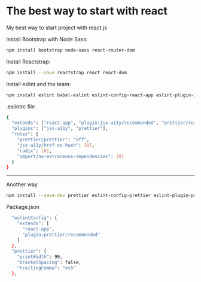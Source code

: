 
# The best way to start with react
My best way to start project with react.js

Install Bootstrap with Node Sass:
```sh
npm install bootstrap node-sass react-router-dom
```

Install Reactstrap:
```sh
npm install --save reactstrap react react-dom
```

Install eslint and the team:
```sh
npm install eslint babel-eslint eslint-config-react-app eslint-plugin-import eslint-plugin-jsx-a11y eslint-plugin-prettier eslint-plugin-react prettier --save-dev
```

.eslintrc file
```sh
{
  "extends": ["react-app", "plugin:jsx-a11y/recommended", "prettier/react"],
  "plugins": ["jsx-a11y", "prettier"],
  "rules": {
    "prettier/prettier": "off",
    "jsx-a11y/href-no-hash": [0],
    "radix": [0],
    "import/no-extraneous-dependencies": [0]
  }
}

```

------------------------------------------------------------------------------------

Another way
```sh
npm install --save-dev prettier eslint-config-prettier eslint-plugin-prettier
```

Package.json
```sh
  "eslintConfig": {
    "extends": [
      "react-app",
      "plugin:prettier/recommended"
    ]
  },
  "prettier": {
    "printWidth": 90,
    "bracketSpacing": false,
    "trailingComma": "es5"
  },
```
